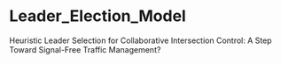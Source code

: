 # Leader_Election_Model
Heuristic Leader Selection for Collaborative Intersection Control: A Step Toward Signal-Free Traffic Management?
